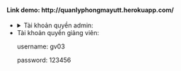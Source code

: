 <h4>Link demo: http://quanlyphongmayutt.herokuapp.com/</h4>
<ul>
    <li> 
        <details>
            <summary>Tài khoản quyền admin:</summary>
            <p>username: superadmin</p>
            <p>password: 1234567</p>
         </details>
    </li>
    
<li>Tài khoản quyền giảng viên:
<p>username: gv03</p>
<p>password: 123456</p>
</li>
</ul>
